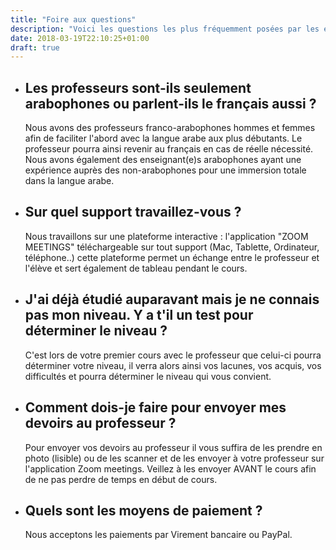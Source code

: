 ```yaml
---
title: "Foire aux questions"
description: "Voici les questions les plus fréquemment posées par les élèves."
date: 2018-03-19T22:10:25+01:00
draft: true
---
```


<ul>
    <li>
        <h2>Les professeurs sont-ils seulement arabophones ou parlent-ils le français aussi ?</h2>
        <p>Nous avons des professeurs franco-arabophones hommes et femmes afin de faciliter l'abord avec la langue arabe aux plus débutants. Le professeur pourra ainsi revenir au français en cas de réelle nécessité. Nous avons également des enseignant(e)s arabophones ayant une expérience auprès des non-arabophones pour une immersion totale dans la langue arabe.</p>
    </li>
    <li>
        <h2>Sur quel support travaillez-vous ?</h2>
        <p>Nous travaillons sur une plateforme interactive : l'application "ZOOM MEETINGS" téléchargeable sur tout support (Mac, Tablette, Ordinateur, téléphone..) cette plateforme permet un échange entre le professeur et l'élève et sert également de tableau pendant le cours.</p>
    </li>
    <li>
        <h2>J'ai déjà étudié auparavant mais je ne connais pas mon niveau. Y a t'il un test pour déterminer le niveau ?</h2>
        <p>C'est lors de votre premier cours avec le professeur que celui-ci pourra déterminer votre niveau, il verra alors ainsi vos lacunes, vos acquis, vos difficultés et pourra déterminer le niveau qui vous convient.</p>
    </li>
    <li>
        <h2>Comment dois-je faire pour envoyer mes devoirs au professeur ?</h2>
        <p>Pour envoyer vos devoirs au professeur il vous suffira de les prendre en photo (lisible) ou de les scanner et de les envoyer à votre professeur sur l'application Zoom meetings. Veillez à les envoyer AVANT le cours afin de ne pas perdre de temps en début de cours.</p>
    </li>
    <li>
        <h2>Quels sont les moyens de paiement ?</h2>
        <p>Nous acceptons les paiements par Virement bancaire ou PayPal.</p>
    </li>
</ul>